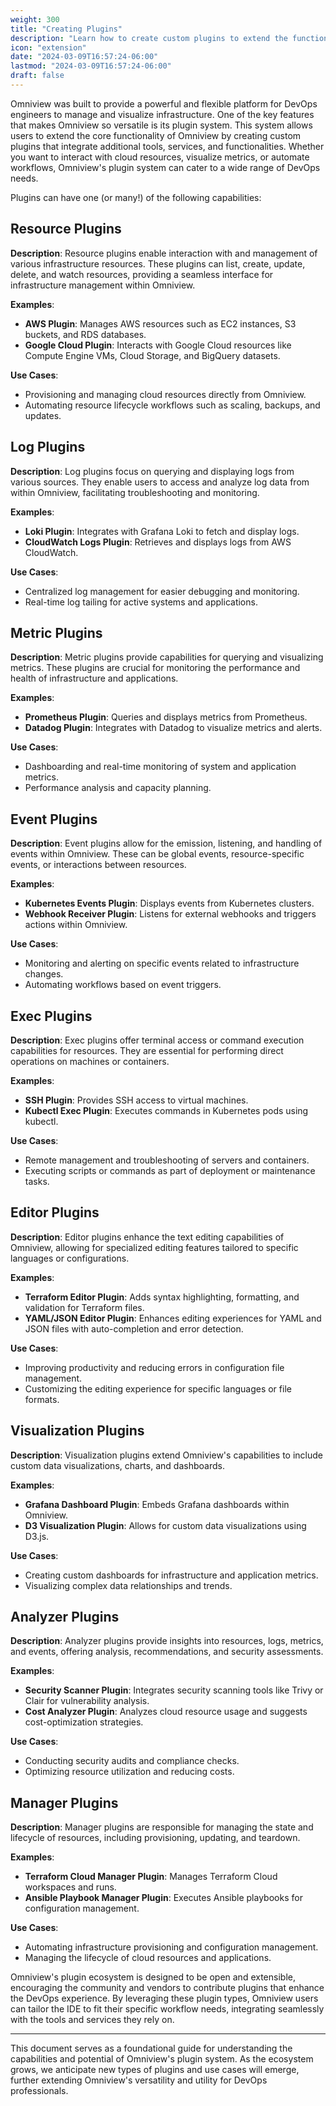 ```yaml
---
weight: 300
title: "Creating Plugins"
description: "Learn how to create custom plugins to extend the functionality of Omniview."
icon: "extension"
date: "2024-03-09T16:57:24-06:00"
lastmod: "2024-03-09T16:57:24-06:00"
draft: false
---
```


Omniview was built to provide a powerful and flexible platform for DevOps engineers to manage and visualize infrastructure. One of the key features that makes Omniview so versatile is its plugin system. This system allows users to extend the core functionality of Omniview by creating custom plugins that integrate additional tools, services, and functionalities. Whether you want to interact with cloud resources, visualize metrics, or automate workflows, Omniview's plugin system can cater to a wide range of DevOps needs.

Plugins can have one (or many!) of the following capabilities:

## Resource Plugins

**Description**: Resource plugins enable interaction with and management of various infrastructure resources. These plugins can list, create, update, delete, and watch resources, providing a seamless interface for infrastructure management within Omniview.

**Examples**:
- **AWS Plugin**: Manages AWS resources such as EC2 instances, S3 buckets, and RDS databases.
- **Google Cloud Plugin**: Interacts with Google Cloud resources like Compute Engine VMs, Cloud Storage, and BigQuery datasets.

**Use Cases**:
- Provisioning and managing cloud resources directly from Omniview.
- Automating resource lifecycle workflows such as scaling, backups, and updates.

## Log Plugins

**Description**: Log plugins focus on querying and displaying logs from various sources. They enable users to access and analyze log data from within Omniview, facilitating troubleshooting and monitoring.

**Examples**:
- **Loki Plugin**: Integrates with Grafana Loki to fetch and display logs.
- **CloudWatch Logs Plugin**: Retrieves and displays logs from AWS CloudWatch.

**Use Cases**:
- Centralized log management for easier debugging and monitoring.
- Real-time log tailing for active systems and applications.

## Metric Plugins

**Description**: Metric plugins provide capabilities for querying and visualizing metrics. These plugins are crucial for monitoring the performance and health of infrastructure and applications.

**Examples**:
- **Prometheus Plugin**: Queries and displays metrics from Prometheus.
- **Datadog Plugin**: Integrates with Datadog to visualize metrics and alerts.

**Use Cases**:
- Dashboarding and real-time monitoring of system and application metrics.
- Performance analysis and capacity planning.

## Event Plugins

**Description**: Event plugins allow for the emission, listening, and handling of events within Omniview. These can be global events, resource-specific events, or interactions between resources.

**Examples**:
- **Kubernetes Events Plugin**: Displays events from Kubernetes clusters.
- **Webhook Receiver Plugin**: Listens for external webhooks and triggers actions within Omniview.

**Use Cases**:
- Monitoring and alerting on specific events related to infrastructure changes.
- Automating workflows based on event triggers.

## Exec Plugins

**Description**: Exec plugins offer terminal access or command execution capabilities for resources. They are essential for performing direct operations on machines or containers.

**Examples**:
- **SSH Plugin**: Provides SSH access to virtual machines.
- **Kubectl Exec Plugin**: Executes commands in Kubernetes pods using kubectl.

**Use Cases**:
- Remote management and troubleshooting of servers and containers.
- Executing scripts or commands as part of deployment or maintenance tasks.

## Editor Plugins

**Description**: Editor plugins enhance the text editing capabilities of Omniview, allowing for specialized editing features tailored to specific languages or configurations.

**Examples**:
- **Terraform Editor Plugin**: Adds syntax highlighting, formatting, and validation for Terraform files.
- **YAML/JSON Editor Plugin**: Enhances editing experiences for YAML and JSON files with auto-completion and error detection.

**Use Cases**:
- Improving productivity and reducing errors in configuration file management.
- Customizing the editing experience for specific languages or file formats.

## Visualization Plugins

**Description**: Visualization plugins extend Omniview's capabilities to include custom data visualizations, charts, and dashboards.

**Examples**:
- **Grafana Dashboard Plugin**: Embeds Grafana dashboards within Omniview.
- **D3 Visualization Plugin**: Allows for custom data visualizations using D3.js.

**Use Cases**:
- Creating custom dashboards for infrastructure and application metrics.
- Visualizing complex data relationships and trends.

## Analyzer Plugins

**Description**: Analyzer plugins provide insights into resources, logs, metrics, and events, offering analysis, recommendations, and security assessments.

**Examples**:
- **Security Scanner Plugin**: Integrates security scanning tools like Trivy or Clair for vulnerability analysis.
- **Cost Analyzer Plugin**: Analyzes cloud resource usage and suggests cost-optimization strategies.

**Use Cases**:
- Conducting security audits and compliance checks.
- Optimizing resource utilization and reducing costs.

## Manager Plugins

**Description**: Manager plugins are responsible for managing the state and lifecycle of resources, including provisioning, updating, and teardown.

**Examples**:
- **Terraform Cloud Manager Plugin**: Manages Terraform Cloud workspaces and runs.
- **Ansible Playbook Manager Plugin**: Executes Ansible playbooks for configuration management.

**Use Cases**:
- Automating infrastructure provisioning and configuration management.
- Managing the lifecycle of cloud resources and applications.

Omniview's plugin ecosystem is designed to be open and extensible, encouraging the community and vendors to contribute plugins that enhance the DevOps experience. By leveraging these plugin types, Omniview users can tailor the IDE to fit their specific workflow needs, integrating seamlessly with the tools and services they rely on.

---

This document serves as a foundational guide for understanding the capabilities and potential of Omniview's plugin system. As the ecosystem grows, we anticipate new types of plugins and use cases will emerge, further extending Omniview's versatility and utility for DevOps professionals.

